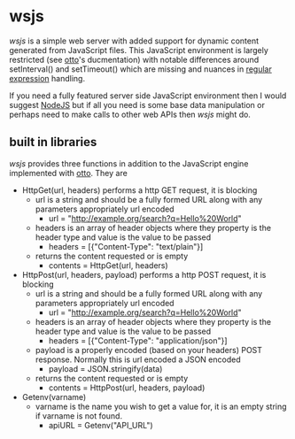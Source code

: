 
# wsjs

_wsjs_ is a simple web server with added support for dynamic content generated
from JavaScript files. This JavaScript environment is largely restricted
(see [otto](https://github.com/robertkrimen/otto)'s ducmentation) with notable
differences around setInterval() and setTimeout() which are missing and
nuances in [regular expression](https://golang.org/pkg/regexp/) handling.

If you need a fully featured server side JavaScript environment then I would
suggest [NodeJS](https://github.com/nodejs/node) but if all you need is some
base data manipulation or perhaps need to make calls to other web APIs then
_wsjs_ might do.

## built in libraries

_wsjs_ provides three functions in addition to the JavaScript engine implemented
with [otto](https://github.com/robertkrimen/otto). They are

+ HttpGet(url, headers) performs a http GET request, it is blocking
  + url is a string and should be a fully formed URL along with any parameters appropriately url encoded
    + url = "http://example.org/search?q=Hello%20World"
  + headers is an array of header objects where they property is the header type and value is the value to be passed
    + headers = [{"Content-Type": "text/plain"}]
  + returns the content requested or is empty
    + contents = HttpGet(url, headers)
+ HttpPost(url, headers, payload) performs a http POST request, it is blocking
  + url is a string and should be a fully formed URL along with any parameters appropriately url encoded
    + url = "http://example.org/search?q=Hello%20World"
  + headers is an array of header objects where they property is the header type and value is the value to be passed
    + headers = [{"Content-Type": "application/json"}]
  + payload is a properly encoded (based on your headers) POST response. Normally this is url encoded a JSON encoded
    + payload = JSON.stringify(data)
  + returns the content requested or is empty
    + contents = HttpPost(url, headers, payload)
+ Getenv(varname)
  + varname is the name you wish to get a value for, it is an empty string if varname is not found.
    + apiURL = Getenv("API_URL")
    
